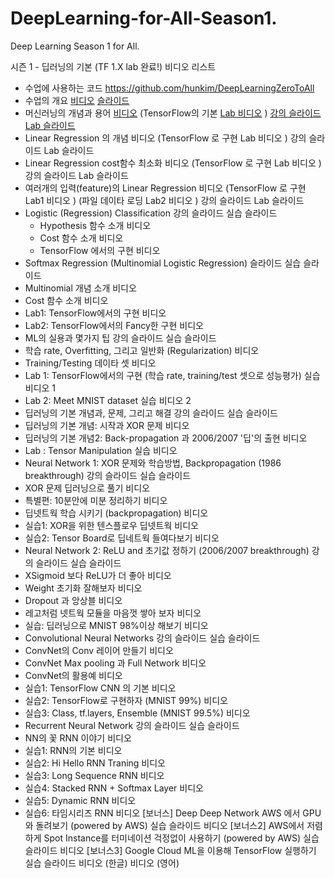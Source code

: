 # DeepLearning-for-All-Season1.
Deep Learning Season 1 for All.

시즌 1 - 딥러닝의 기본 (TF 1.X lab 완료!) 비디오 리스트
- 수업에 사용하는 코드 https://github.com/hunkim/DeepLearningZeroToAll
- 수업의 개요 [비디오](https://www.youtube.com/watch?v=BS6O0zOGX4E) [슬라이드](https://hunkim.github.io/ml/lec0.pdf)
- 머신러닝의 개념과 용어 [비디오](https://www.youtube.com/watch?v=qPMeuL2LIqY) (TensorFlow의 기본 [Lab 비디오](https://www.youtube.com/watch?v=-57Ne86Ia8w) ) [강의 슬라이드](https://hunkim.github.io/ml/lec1.pdf) [Lab 슬라이드](https://docs.google.com/presentation/d/137IlT2N3AYcclqxNuc8j9RDrIeHiYkSZ5JPg_vg9Jqk/edit#slide=id.g1d115b0ec5_0_215)
- Linear Regression 의 개념 비디오  (TensorFlow 로 구현 Lab 비디오 ) 강의 슬라이드  Lab 슬라이드 
- Linear Regression cost함수 최소화 비디오  (TensorFlow 로 구현 Lab 비디오 ) 강의 슬라이드  Lab 슬라이드 
- 여러개의 입력(feature)의 Linear Regression 비디오  (TensorFlow 로 구현 Lab1 비디오 ) (파일 데이타 로딩 Lab2 비디오 ) 강의 슬라이드  Lab 슬라이드 
- Logistic (Regression) Classification 강의 슬라이드  실습 슬라이드 
  - Hypothesis 함수 소개 비디오 
  - Cost 함수 소개 비디오 
  - TensorFlow 에서의 구현 비디오 
- Softmax Regression (Multinomial Logistic Regression) 슬라이드  실습 슬라이드 
- Multinomial 개념 소개 비디오 
- Cost 함수 소개 비디오 
- Lab1: TensorFlow에서의 구현 비디오 
- Lab2: TensorFlow에서의 Fancy한 구현 비디오 
- ML의 실용과 몇가지 팁 강의 슬라이드  실습 슬라이드 
- 학습 rate, Overfitting, 그리고 일반화 (Regularization) 비디오 
- Training/Testing 데이타 셋 비디오 
- Lab 1: TensorFlow에서의 구현 (학습 rate, training/test 셋으로 성능평가) 실습 비디오 1
- Lab 2: Meet MNIST dataset 실습 비디오 2 
- 딥러닝의 기본 개념과, 문제, 그리고 해결 강의 슬라이드  실습 슬라이드 
- 딥러닝의 기본 개념: 시작과 XOR 문제 비디오 
- 딥러닝의 기본 개념2: Back-propagation 과 2006/2007 '딥'의 출현 비디오 
- Lab : Tensor Manipulation 실습 비디오 
- Neural Network 1: XOR 문제와 학습방법, Backpropagation (1986 breakthrough) 강의 슬라이드  실습 슬라이드 
- XOR 문제 딥러닝으로 풀기 비디오 
- 특별편: 10분안에 미분 정리하기 비디오 
- 딥넷트웍 학습 시키기 (backpropagation) 비디오 
- 실습1: XOR을 위한 텐스플로우 딥넷트웍 비디오 
- 실습2: Tensor Board로 딥네트웍 들여다보기 비디오 
- Neural Network 2: ReLU and 초기값 정하기 (2006/2007 breakthrough) 강의 슬라이드  실습 슬라이드 
- XSigmoid 보다 ReLU가 더 좋아 비디오 
- Weight 초기화 잘해보자 비디오 
- Dropout 과 앙상블 비디오 
- 레고처럼 넷트웍 모듈을 마음껏 쌓아 보자 비디오 
- 실습: 딥러닝으로 MNIST 98%이상 해보기 비디오 
- Convolutional Neural Networks 강의 슬라이드  실습 슬라이드 
- ConvNet의 Conv 레이어 만들기 비디오 
- ConvNet Max pooling 과 Full Network 비디오 
- ConvNet의 활용예 비디오 
- 실습1: TensorFlow CNN 의 기본 비디오 
- 실습2: TensorFlow로 구현하자 (MNIST 99%) 비디오 
- 실습3: Class, tf.layers, Ensemble (MNIST 99.5%) 비디오 
- Recurrent Neural Network 강의 슬라이드  실습 슬라이드 
- NN의 꽃 RNN 이야기 비디오 
- 실습1: RNN의 기본 비디오 
- 실습2: Hi Hello RNN Traning 비디오 
- 실습3: Long Sequence RNN 비디오 
- 실습4: Stacked RNN + Softmax Layer 비디오 
- 실습5: Dynamic RNN 비디오 
- 실습6: 타임시리즈 RNN 비디오 
[보너스] Deep Deep Network AWS 에서 GPU와 돌려보기 (powered by AWS) 실습 슬라이드  비디오 
[보너스2] AWS에서 저렴하게 Spot Instance를 터미네이션 걱정없이 사용하기 (powered by AWS) 실습 슬라이드  비디오 
[보너스3] Google Cloud ML을 이용해 TensorFlow 실행하기 실습 슬라이드  비디오 (한글)  비디오 (영어) 
